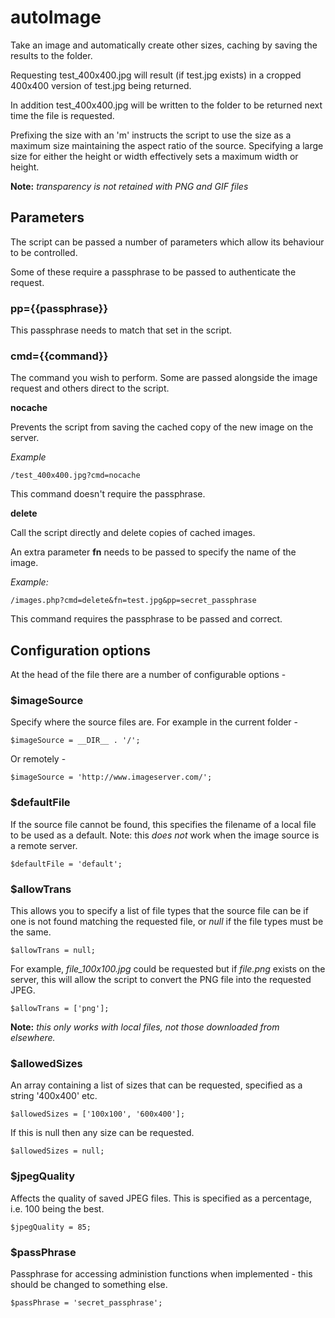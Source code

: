 # autoImage
Take an image and automatically create other sizes, caching by saving the results to the folder.

Requesting test_400x400.jpg will result (if test.jpg exists) in a cropped 400x400 version of test.jpg being returned.

In addition test_400x400.jpg will be written to the folder to be returned next time the file is requested.

Prefixing the size with an 'm' instructs the script to use the size as a maximum size maintaining the aspect ratio of the source. Specifying a large size for either the height or width effectively sets a maximum width or height.

**Note:** *transparency is not retained with PNG and GIF files*

## Parameters
The script can be passed a number of parameters which allow its behaviour to be controlled.

Some of these require a passphrase to be passed to authenticate the request.

### pp={{passphrase}}
This passphrase needs to match that set in the script.

### cmd={{command}}
The command you wish to perform. Some are passed alongside the image request and others direct to the script.

**nocache**

Prevents the script from saving the cached copy of the new image on the server.

*Example*
```
/test_400x400.jpg?cmd=nocache
```

This command doesn't require the passphrase.

**delete**

Call the script directly and delete copies of cached images. 

An extra parameter **fn** needs to be passed to specify the name of the image.

*Example:*
```
/images.php?cmd=delete&fn=test.jpg&pp=secret_passphrase
```

This command requires the passphrase to be passed and correct.

## Configuration options
At the head of the file there are a number of configurable options -

### $imageSource
Specify where the source files are. For example in the current folder -
```
$imageSource = __DIR__ . '/';
```
Or remotely -
```
$imageSource = 'http://www.imageserver.com/';
```

### $defaultFile
If the source file cannot be found, this specifies the filename of a local file to be used as a default.
Note: this *does not* work when the image source is a remote server.
```
$defaultFile = 'default';
```

### $allowTrans
This allows you to specify a list of file types that the source file can be if one is not found matching
the requested file, or *null* if the file types must be the same.
```
$allowTrans = null;
```
For example, *file_100x100.jpg* could be requested but if *file.png* exists on the server, this will allow
the script to convert the PNG file into the requested JPEG.
```
$allowTrans = ['png'];
```
**Note:** *this only works with local files, not those downloaded from elsewhere.*

### $allowedSizes
An array containing a list of sizes that can be requested, specified as a string '400x400' etc.
```
$allowedSizes = ['100x100', '600x400'];
```
If this is null then any size can be requested.
```
$allowedSizes = null;
```

### $jpegQuality
Affects the quality of saved JPEG files. This is specified as a percentage, i.e. 100 being the best.
```
$jpegQuality = 85;
```

### $passPhrase
Passphrase for accessing administion functions when implemented - this should be changed to something else.
```
$passPhrase = 'secret_passphrase';
```
